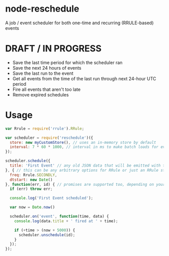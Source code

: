 node-reschedule
===============

A job / event scheduler for both one-time and recurring (RRULE-based) events

DRAFT / IN PROGRESS
===

* Save the last time period for which the scheduler ran
* Save the next 24 hours of events
* Save the last run to the event
* Get all events from the time of the last run through next 24-hour UTC period
* Fire all events that aren't too late
* Remove expired schedules

Usage
=====

```javascript
var Rrule = require('rrule').RRule;

var scheduler = require('reschedule')({
  store: new myCustomStore(), // uses an in-memory store by default
  interval: 7 * 60 * 1000, // interval in ms to make batch loads for events
});

scheduler.schedule({
  title: 'First Event' // any old JSON data that will be emitted with the event
}, { // this can be any arbitrary options for RRule or just an RRule string
  freq: Rrule.SECONDLY,
  dtstart: new Date()
}, function(err, id) { // promises are supported too, depending on your store.
  if (err) throw err;

  console.log('First Event scheduled');

  var now = Date.now()

  scheduler.on('event', function(time, data) {
    console.log(data.title + ' fired at ' + time);

    if (+time > (now + 5000)) {
      scheduler.unschedule(id);
    }
  });
});
```

